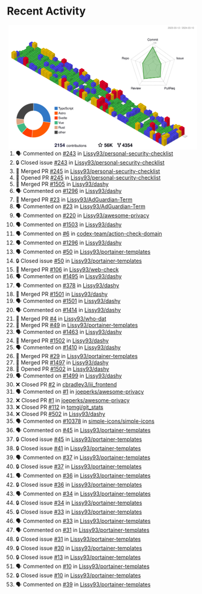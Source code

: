# Recent Activity

<!-- Summary card -->
<a href="https://github.com/Lissy93/Lissy93/blob/master/METRICS.md">
  <img
    align="right"
    width="500"
    alt="Profile data, generated with yoshi389111/github-profile-3d-contrib"
    src="https://raw.githubusercontent.com/Lissy93/Lissy93/master/profile-3d-contrib/profile-gitblock.svg"
  />
</a>

<!--START_SECTION:activity-->
1. 🗣 Commented on [#243](https://github.com/Lissy93/personal-security-checklist/issues/243) in [Lissy93/personal-security-checklist](https://github.com/Lissy93/personal-security-checklist)
2. 🔒 Closed issue [#243](https://github.com/Lissy93/personal-security-checklist/issues/243) in [Lissy93/personal-security-checklist](https://github.com/Lissy93/personal-security-checklist)
3. 🎉 Merged PR [#245](https://github.com/Lissy93/personal-security-checklist/pull/245) in [Lissy93/personal-security-checklist](https://github.com/Lissy93/personal-security-checklist)
4. 💪 Opened PR [#245](https://github.com/Lissy93/personal-security-checklist/pull/245) in [Lissy93/personal-security-checklist](https://github.com/Lissy93/personal-security-checklist)
5. 🎉 Merged PR [#1505](https://github.com/Lissy93/dashy/pull/1505) in [Lissy93/dashy](https://github.com/Lissy93/dashy)
6. 🗣 Commented on [#1296](https://github.com/Lissy93/dashy/issues/1296) in [Lissy93/dashy](https://github.com/Lissy93/dashy)
7. 🎉 Merged PR [#23](https://github.com/Lissy93/AdGuardian-Term/pull/23) in [Lissy93/AdGuardian-Term](https://github.com/Lissy93/AdGuardian-Term)
8. 🗣 Commented on [#23](https://github.com/Lissy93/AdGuardian-Term/issues/23) in [Lissy93/AdGuardian-Term](https://github.com/Lissy93/AdGuardian-Term)
9. 🗣 Commented on [#220](https://github.com/Lissy93/awesome-privacy/issues/220) in [Lissy93/awesome-privacy](https://github.com/Lissy93/awesome-privacy)
10. 🗣 Commented on [#1503](https://github.com/Lissy93/dashy/issues/1503) in [Lissy93/dashy](https://github.com/Lissy93/dashy)
11. 🗣 Commented on [#6](https://github.com/codex-team/action-check-domain/issues/6) in [codex-team/action-check-domain](https://github.com/codex-team/action-check-domain)
12. 🗣 Commented on [#1296](https://github.com/Lissy93/dashy/issues/1296) in [Lissy93/dashy](https://github.com/Lissy93/dashy)
13. 🗣 Commented on [#50](https://github.com/Lissy93/portainer-templates/issues/50) in [Lissy93/portainer-templates](https://github.com/Lissy93/portainer-templates)
14. 🔒 Closed issue [#50](https://github.com/Lissy93/portainer-templates/issues/50) in [Lissy93/portainer-templates](https://github.com/Lissy93/portainer-templates)
15. 🎉 Merged PR [#106](https://github.com/Lissy93/web-check/pull/106) in [Lissy93/web-check](https://github.com/Lissy93/web-check)
16. 🗣 Commented on [#1495](https://github.com/Lissy93/dashy/issues/1495) in [Lissy93/dashy](https://github.com/Lissy93/dashy)
17. 🗣 Commented on [#378](https://github.com/Lissy93/dashy/issues/378) in [Lissy93/dashy](https://github.com/Lissy93/dashy)
18. 🎉 Merged PR [#1501](https://github.com/Lissy93/dashy/pull/1501) in [Lissy93/dashy](https://github.com/Lissy93/dashy)
19. 🗣 Commented on [#1501](https://github.com/Lissy93/dashy/issues/1501) in [Lissy93/dashy](https://github.com/Lissy93/dashy)
20. 🗣 Commented on [#1414](https://github.com/Lissy93/dashy/issues/1414) in [Lissy93/dashy](https://github.com/Lissy93/dashy)
21. 🎉 Merged PR [#4](https://github.com/Lissy93/who-dat/pull/4) in [Lissy93/who-dat](https://github.com/Lissy93/who-dat)
22. 🎉 Merged PR [#49](https://github.com/Lissy93/portainer-templates/pull/49) in [Lissy93/portainer-templates](https://github.com/Lissy93/portainer-templates)
23. 🗣 Commented on [#1463](https://github.com/Lissy93/dashy/issues/1463) in [Lissy93/dashy](https://github.com/Lissy93/dashy)
24. 🎉 Merged PR [#1502](https://github.com/Lissy93/dashy/pull/1502) in [Lissy93/dashy](https://github.com/Lissy93/dashy)
25. 🗣 Commented on [#1410](https://github.com/Lissy93/dashy/issues/1410) in [Lissy93/dashy](https://github.com/Lissy93/dashy)
26. 🎉 Merged PR [#29](https://github.com/Lissy93/portainer-templates/pull/29) in [Lissy93/portainer-templates](https://github.com/Lissy93/portainer-templates)
27. 🎉 Merged PR [#1497](https://github.com/Lissy93/dashy/pull/1497) in [Lissy93/dashy](https://github.com/Lissy93/dashy)
28. 💪 Opened PR [#1502](https://github.com/Lissy93/dashy/pull/1502) in [Lissy93/dashy](https://github.com/Lissy93/dashy)
29. 🗣 Commented on [#1499](https://github.com/Lissy93/dashy/issues/1499) in [Lissy93/dashy](https://github.com/Lissy93/dashy)
30. ❌ Closed PR [#2](https://github.com/cbradley3/iii_frontend/pull/2) in [cbradley3/iii_frontend](https://github.com/cbradley3/iii_frontend)
31. 🗣 Commented on [#1](https://github.com/joeperks/awesome-privacy/issues/1) in [joeperks/awesome-privacy](https://github.com/joeperks/awesome-privacy)
32. ❌ Closed PR [#1](https://github.com/joeperks/awesome-privacy/pull/1) in [joeperks/awesome-privacy](https://github.com/joeperks/awesome-privacy)
33. ❌ Closed PR [#112](https://github.com/tomgi/git_stats/pull/112) in [tomgi/git_stats](https://github.com/tomgi/git_stats)
34. ❌ Closed PR [#502](https://github.com/Lissy93/dashy/pull/502) in [Lissy93/dashy](https://github.com/Lissy93/dashy)
35. 🗣 Commented on [#10378](https://github.com/simple-icons/simple-icons/issues/10378) in [simple-icons/simple-icons](https://github.com/simple-icons/simple-icons)
36. 🗣 Commented on [#45](https://github.com/Lissy93/portainer-templates/issues/45) in [Lissy93/portainer-templates](https://github.com/Lissy93/portainer-templates)
37. 🔒 Closed issue [#45](https://github.com/Lissy93/portainer-templates/issues/45) in [Lissy93/portainer-templates](https://github.com/Lissy93/portainer-templates)
38. 🔒 Closed issue [#41](https://github.com/Lissy93/portainer-templates/issues/41) in [Lissy93/portainer-templates](https://github.com/Lissy93/portainer-templates)
39. 🗣 Commented on [#37](https://github.com/Lissy93/portainer-templates/issues/37) in [Lissy93/portainer-templates](https://github.com/Lissy93/portainer-templates)
40. 🔒 Closed issue [#37](https://github.com/Lissy93/portainer-templates/issues/37) in [Lissy93/portainer-templates](https://github.com/Lissy93/portainer-templates)
41. 🗣 Commented on [#36](https://github.com/Lissy93/portainer-templates/issues/36) in [Lissy93/portainer-templates](https://github.com/Lissy93/portainer-templates)
42. 🔒 Closed issue [#36](https://github.com/Lissy93/portainer-templates/issues/36) in [Lissy93/portainer-templates](https://github.com/Lissy93/portainer-templates)
43. 🗣 Commented on [#34](https://github.com/Lissy93/portainer-templates/issues/34) in [Lissy93/portainer-templates](https://github.com/Lissy93/portainer-templates)
44. 🔒 Closed issue [#34](https://github.com/Lissy93/portainer-templates/issues/34) in [Lissy93/portainer-templates](https://github.com/Lissy93/portainer-templates)
45. 🔒 Closed issue [#33](https://github.com/Lissy93/portainer-templates/issues/33) in [Lissy93/portainer-templates](https://github.com/Lissy93/portainer-templates)
46. 🗣 Commented on [#33](https://github.com/Lissy93/portainer-templates/issues/33) in [Lissy93/portainer-templates](https://github.com/Lissy93/portainer-templates)
47. 🗣 Commented on [#31](https://github.com/Lissy93/portainer-templates/issues/31) in [Lissy93/portainer-templates](https://github.com/Lissy93/portainer-templates)
48. 🔒 Closed issue [#31](https://github.com/Lissy93/portainer-templates/issues/31) in [Lissy93/portainer-templates](https://github.com/Lissy93/portainer-templates)
49. 🔒 Closed issue [#30](https://github.com/Lissy93/portainer-templates/issues/30) in [Lissy93/portainer-templates](https://github.com/Lissy93/portainer-templates)
50. 🔒 Closed issue [#13](https://github.com/Lissy93/portainer-templates/issues/13) in [Lissy93/portainer-templates](https://github.com/Lissy93/portainer-templates)
51. 🗣 Commented on [#10](https://github.com/Lissy93/portainer-templates/issues/10) in [Lissy93/portainer-templates](https://github.com/Lissy93/portainer-templates)
52. 🔒 Closed issue [#10](https://github.com/Lissy93/portainer-templates/issues/10) in [Lissy93/portainer-templates](https://github.com/Lissy93/portainer-templates)
53. 🗣 Commented on [#39](https://github.com/Lissy93/portainer-templates/issues/39) in [Lissy93/portainer-templates](https://github.com/Lissy93/portainer-templates)
<!--END_SECTION:activity-->
